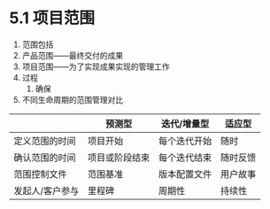 # 5.1 项目范围

1.  范围包括
   1. 产品范围——最终交付的成果
   2. 项目范围——为了实现成果实现的管理工作
2. 过程
   1. 确保 
3. 不同生命周期的范围管理对比

|                 | 预测型         | 迭代/增量型  | 适应型   |
| --------------- | -------------- | ------------ | -------- |
| 定义范围的时间  | 项目开始       | 每个迭代开始 | 随时     |
| 确认范围的时间  | 项目或阶段结束 | 每个迭代结束 | 随时反馈 |
| 范围控制文件    | 范围基准       | 版本配置文件 | 用户故事 |
| 发起人/客户参与 | 里程碑         | 周期性       | 持续性   |

